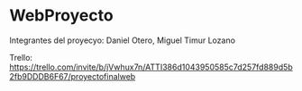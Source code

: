 # WebProyecto

Integrantes del proyecyo: Daniel Otero, Miguel Timur Lozano

Trello: https://trello.com/invite/b/jVwhux7n/ATTI386d1043950585c7d257fd889d5b2fb9DDDB6F67/proyectofinalweb
